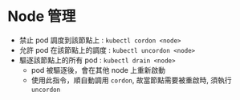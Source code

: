 # Node 管理
- 禁止 pod 調度到該節點上 : `kubectl cordon <node>`
- 允許 pod 在該節點上的調度 : `kubectl uncordon <node>`
- 驅逐該節點上的所有 pod : `kubectl drain <node>`
	- pod 被驅逐後，會在其他 node 上重新啟動
	- 使用此指令，順自動調用 `cordon`, 故當節點需要被重啟時, 須執行 `uncordon`